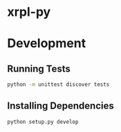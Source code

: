 # xrpl-py

# Development
## Running Tests
```bash
python -m unittest discover tests
```

## Installing Dependencies
```bash
python setup.py develop
```
